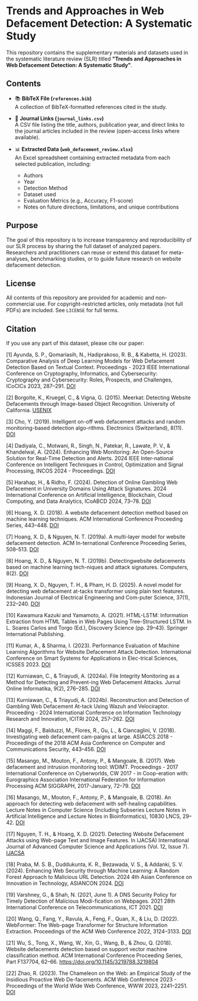 # Trends and Approaches in Web Defacement Detection: A Systematic Study

This repository contains the supplementary materials and datasets used in the systematic literature review (SLR) titled **"Trends and Approaches in Web Defacement Detection: A Systematic Study"**.

## Contents

- 📚 **BibTeX File (`references.bib`)**  
  A collection of BibTeX-formatted references cited in the study.

- 🔗 **Journal Links (`journal_links.csv`)**  
  A CSV file listing the title, authors, publication year, and direct links to the journal articles included in the review (open-access links where available).

- 📊 **Extracted Data (`web_defacement_review.xlsx`)**  
  An Excel spreadsheet containing extracted metadata from each selected publication, including:
  - Authors
  - Year
  - Detection Method
  - Dataset used
  - Evaluation Metrics (e.g., Accuracy, F1-score)
  - Notes on future directions, limitations, and unique contributions

## Purpose

The goal of this repository is to increase transparency and reproducibility of our SLR process by sharing the full dataset of analyzed papers. Researchers and practitioners can reuse or extend this dataset for meta-analyses, benchmarking studies, or to guide future research on website defacement detection.

## License

All contents of this repository are provided for academic and non-commercial use. For copyright-restricted articles, only metadata (not full PDFs) are included. See `LICENSE` for full terms.

## Citation

If you use any part of this dataset, please cite our paper:

[1] Ayunda, S. P., Qomariasih, N., Hadiprakoso, R. B., & Kabetta, H. (2023). Comparative Analysis of Deep Learning Models for Web Defacement Detection Based on Textual Context. Proceedings - 2023 IEEE International Conference on Cryptography, Informatics, and Cybersecurity: Cryptography and Cybersecurity: Roles, Prospects, and Challenges, ICoCICs 2023, 287–291. [DOI](https://doi.org/10.1109/ICoCICs58778.2023.10276697)

[2] Borgolte, K., Kruegel, C., & Vigna, G. (2015). Meerkat: Detecting Website Defacements through Image-based Object Recognition. University of California. [USENIX](https://www.usenix.org/conference/usenixsecurity15/technical-sessions/presentation/borgolte)

[3] Cho, Y. (2019). Intelligent on-off web defacement attacks and random monitoring-based detection algo-rithms. Electronics (Switzerland), 8(11). [DOI](https://doi.org/10.3390/electronics8111338)

[4] Dadiyala, C., Motwani, R., Singh, N., Patekar, R., Lawate, P. V., & Khandelwal, A. (2024). Enhancing Web Monitoring: An Open-Source Solution for Real-Time Detection and Alerts. 2024 IEEE Inter-national Conference on Intelligent Techniques in Control, Optimization and Signal Processing, INCOS 2024 - Proceedings. [DOI](https://doi.org/10.1109/INCOS59338.2024.10527584)

[5] Harahap, H., & Ridho, F. (2024). Detection of Online Gambling Web Defacement in University Domains Using Attack Signatures. 2024 International Conference on Artificial Intelligence, Blockchain, Cloud Computing, and Data Analytics, ICoABCD 2024, 73–78. [DOI](https://doi.org/10.1109/ICoABCD63526.2024.10704413)

[6] Hoang, X. D. (2018). A website defacement detection method based on machine learning techniques. ACM International Conference Proceeding Series, 443–448. [DOI](https://doi.org/10.1145/3287921.3287975)

[7] Hoang, X. D., & Nguyen, N. T. (2019a). A multi-layer model for website defacement detection. ACM In-ternational Conference Proceeding Series, 508–513. [DOI](https://doi.org/10.1145/3368926.3369730)

[8] Hoang, X. D., & Nguyen, N. T. (2019b). Detectingwebsite defacements based on machine learning tech-niques and attack signatures. Computers, 8(2). [DOI](https://doi.org/10.3390/computers8020035)

[9] Hoang, X. D., Nguyen, T. H., & Pham, H. D. (2025). A novel model for detecting web defacement at-tacks transformer using plain text features. Indonesian Journal of Electrical Engineering and Com-puter Science, 37(1), 232–240. [DOI](https://doi.org/10.11591/ijeecs.v37.i1.pp232-240)

[10] Kawamura Kazuki and Yamamoto, A. (2021). HTML-LSTM: Information Extraction from HTML Tables in Web Pages Using Tree-Structured LSTM. In L. Soares Carlos and Torgo (Ed.), Discovery Science (pp. 29–43). Springer International Publishing.

[11] Kumar, A., & Sharma, I. (2023). Performance Evaluation of Machine Learning Algorithms for Website Defacement Attack Detection. International Conference on Smart Systems for Applications in Elec-trical Sciences, ICSSES 2023. [DOI](https://doi.org/10.1109/ICSSES58299.2023.10201194)

[12] Kurniawan, C., & Triayudi, A. (2024a). File Integrity Monitoring as a Method for Detecting and Prevent-ing Web Defacement Attacks. Jurnal Online Informatika, 9(2), 276–285. [DOI](https://doi.org/10.15575/join.v9i2.1326)

[13] Kurniawan, C., & Triayudi, A. (2024b). Reconstruction and Detection of Gambling Web Defacement At-tack Using Wazuh and Velociraptor. Proceeding - 2024 International Conference on Information Technology Research and Innovation, ICITRI 2024, 257–262. [DOI](https://doi.org/10.1109/ICITRI62858.2024.10699215)

[14] Maggi, F., Balduzzi, M., Flores, R., Gu, L., & Ciancaglini, V. (2018). Investigating web defacement cam-paigns at large. ASIACCS 2018 - Proceedings of the 2018 ACM Asia Conference on Computer and Communications Security, 443–456. [DOI](https://doi.org/10.1145/3196494.3196542)

[15] Masango, M., Mouton, F., Antony, P., & Mangoale, B. (2017). Web defacement and intrusion monitoring tool: WDIMT. Proceedings - 2017 International Conference on Cyberworlds, CW 2017 - in Coop-eration with: Eurographics Association International Federation for Information Processing ACM SIGGRAPH, 2017-January, 72–79. [DOI](https://doi.org/10.1109/CW.2017.55)

[16] Masango, M., Mouton, F., Antony, P., & Mangoale, B. (2018). An approach for detecting web defacement with self-healing capabilities. Lecture Notes in Computer Science (Including Subseries Lecture Notes in Artificial Intelligence and Lecture Notes in Bioinformatics), 10830 LNCS, 29–42. [DOI](https://doi.org/10.1007/978-3-662-56672-5_3)

[17] Nguyen, T. H., & Hoang, X. D. (2021). Detecting Website Defacement Attacks using Web-page Text and Image Features. In IJACSA) International Journal of Advanced Computer Science and Applications (Vol. 12, Issue 7). [IJACSA](www.ijacsa.thesai.org)

[18] Praba, M. S. B., Duddukunta, K. R., Bezawada, V. S., & Addanki, S. V. (2024). Enhancing Web Security through Machine Learning: A Random Forest Approach to Malicious URL Detection. 2024 4th Asian Conference on Innovation in Technology, ASIANCON 2024. [DOI](https://doi.org/10.1109/ASIANCON62057.2024.10837992)

[19] Varshney, G., & Shah, N. (2021, June 1). A DNS Security Policy for Timely Detection of Malicious Modi-fication on Webpages. 2021 28th International Conference on Telecommunications, ICT 2021. [DOI](https://doi.org/10.1109/ICT52184.2021.9511514)

[20] Wang, Q., Fang, Y., Ravula, A., Feng, F., Quan, X., & Liu, D. (2022). WebFormer: The Web-page Transformer for Structure Information Extraction. Proceedings of the ACM Web Conference 2022, 3124–3133. [DOI](https://doi.org/10.1145/3485447.3512032)

[21] Wu, S., Tong, X., Wang, W., Xin, G., Wang, B., & Zhou, Q. (2018). Website defacements detection based on support vector machine classification method. ACM International Conference Proceeding Series, Part F137704, 62–66. https://doi.org/10.1145/3219788.3219804

[22] Zhao, R. (2023). The Chameleon on the Web: an Empirical Study of the Insidious Proactive Web De-facements. ACM Web Conference 2023 - Proceedings of the World Wide Web Conference, WWW 2023, 2241–2251. [DOI](https://doi.org/10.1145/3543507.3583377)
